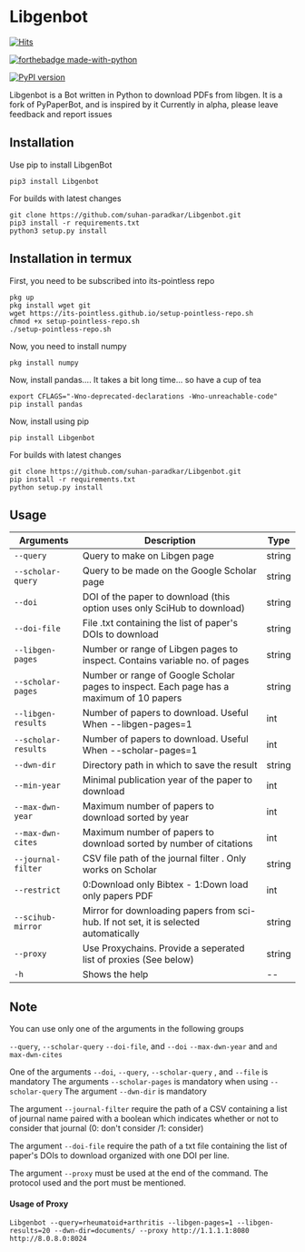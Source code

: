 # Libgenbot
[![Hits](https://hits.seeyoufarm.com/api/count/incr/badge.svg?url=https%3A%2F%2Fgithub.com%2Fsuhan-paradkar%2FLibgenbot&count_bg=%2379C83D&title_bg=%23555555&icon=&icon_color=%23E7E7E7&title=hits&edge_flat=false)](https://hits.seeyoufarm.com)

[![forthebadge made-with-python](http://ForTheBadge.com/images/badges/made-with-python.svg)](https://www.python.org/)

[![PyPI version](https://badge.fury.io/py/Libgenbot.svg)](https://badge.fury.io/py/Libgenbot)

Libgenbot is a Bot written in Python to download PDFs from libgen.
It is a fork of PyPaperBot, and is inspired by it
Currently in alpha, please leave feedback and report issues

## Installation

Use pip to install LibgenBot

```
pip3 install Libgenbot
```

For builds with latest changes

```
git clone https://github.com/suhan-paradkar/Libgenbot.git
pip3 install -r requirements.txt
python3 setup.py install
```

## Installation in termux

First, you need to be subscribed into its-pointless repo

```
pkg up
pkg install wget git
wget https://its-pointless.github.io/setup-pointless-repo.sh
chmod +x setup-pointless-repo.sh
./setup-pointless-repo.sh
```

Now, you need to install numpy

```
pkg install numpy
```

Now, install pandas.... It takes a bit long time... so have a cup of tea

```
export CFLAGS="-Wno-deprecated-declarations -Wno-unreachable-code"
pip install pandas
```

Now, install using pip

```
pip install Libgenbot
```

For builds with latest changes

```
git clone https://github.com/suhan-paradkar/Libgenbot.git
pip install -r requirements.txt
python setup.py install
```

## Usage

| Arguments          | Description                                                                              | Type   |
| ------------------ | ---------------------------------------------------------------------------------------- | ------ |
| `--query`          | Query to make on Libgen page                                                             | string |
| `--scholar-query`  | Query to be made on the Google Scholar page                                              | string |
| `--doi`            | DOI of the paper to download (this option uses only SciHub to download)                  | string |
| `--doi-file`       | File .txt containing the list of paper's DOIs to download                                | string |
| `--libgen-pages`   | Number or range of Libgen pages to inspect. Contains variable no. of pages               | string | 
| `--scholar-pages`  | Number or range of Google Scholar pages to inspect. Each page has a maximum of 10 papers | string |
| `--libgen-results` | Number of papers to download. Useful When \-\-libgen-pages=1                             | int    |
| `--scholar-results`| Number of papers to download. Useful When \-\-scholar-pages=1                            | int    | 
| `--dwn-dir`        | Directory path in which to save the result                                               | string |
| `--min-year`       | Minimal publication year of the paper to download                                        | int    |
| `--max-dwn-year`   | Maximum number of papers to download sorted by year                                      | int    |
| `--max-dwn-cites`  | Maximum number of papers to download sorted by number of citations                       | int    |
| `--journal-filter` | CSV file path of the journal filter . Only works on Scholar                              | string |
| `--restrict`       | 0:Download only Bibtex - 1:Down load only papers PDF                                     | int    |
| `--scihub-mirror`  | Mirror for downloading papers from sci-hub. If not set, it is selected automatically     | string |
| `--proxy`          | Use Proxychains. Provide a seperated list of proxies (See below)                         | string |
| `-h`               | Shows the help                                                                           | --     |

## Note

You can use only one of the arguments in the following groups

 `--query`, `--scholar-query` `--doi-file`, and `--doi` 
 `--max-dwn-year` and `and max-dwn-cites`

One of the arguments `--doi`, `--query`, `--scholar-query` , and `--file` is mandatory
The arguments `--scholar-pages` is mandatory when using `--scholar-query`
The argument `--dwn-dir` is mandatory

The argument `--journal-filter`  require the path of a CSV containing a list of journal name paired with a boolean which indicates whether or not to consider that journal (0: don't consider /1: consider)

The argument `--doi-file`  require the path of a txt file containing the list of paper's DOIs to download organized with one DOI per line.

The argument `--proxy` must be used at the end of the command. The protocol used and the port must be mentioned. 

#### Usage of Proxy

```
Libgenbot --query=rheumatoid+arthritis --libgen-pages=1 --libgen-results=20 --dwn-dir=documents/ --proxy http://1.1.1.1:8080 http://8.0.8.0:8024
```
